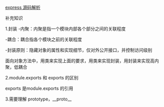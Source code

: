 [express 源码解析](https://segmentfault.com/a/1190000011090124)

补充知识

1.封装
-内聚：内聚是指一个模块内部各个部分之间的关联程度

-耦合：耦合指各个模块之前的关联程度

-封装原则：隐藏对象的属性和实现细节，仅对外公开接口，并控制访问级别

面向对象方法中，用类来实现上面的要求，用类来实现封装，用封装来实现高内聚，低耦合

2.module.exports 和 exports 的区别

exports 是module.exports 的引用

3.需要理解 prototype，\_\_proto\_\_










